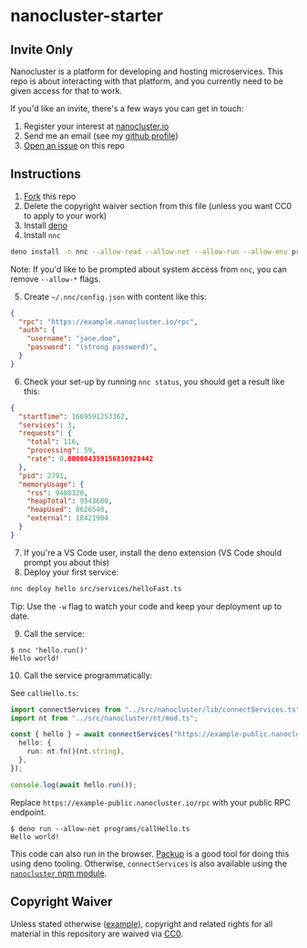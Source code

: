 # nanocluster-starter

## Invite Only

Nanocluster is a platform for developing and hosting microservices. This repo is about interacting with that platform, and you currently need to be given access for that to work.

If you'd like an invite, there's a few ways you can get in touch:
1. Register your interest at [nanocluster.io](https://nanocluster.io)
2. Send me an email (see my [github profile](https://github.com/voltrevo))
3. [Open an issue](https://github.com/voltrevo/nanocluster-starter/issues/new) on this repo

## Instructions

1. [Fork](https://github.com/voltrevo/nanocluster-starter/fork) this repo
2. Delete the copyright waiver section from this file (unless you want CC0 to apply to your work)
3. Install [deno](https://deno.land)
4. Install `nnc`

```sh
deno install -n nnc --allow-read --allow-net --allow-run --allow-env programs/cli.ts
```

Note: If you'd like to be prompted about system access from `nnc`, you can remove `--allow-*` flags.

5. Create `~/.nnc/config.json` with content like this:

```json
{
  "rpc": "https://example.nanocluster.io/rpc",
  "auth": {
    "username": "jane.doe",
    "password": "(strong password)",
  }
}
```

6. Check your set-up by running `nnc status`, you should get a result like this:

```json
{
  "startTime": 1669591253362,
  "services": 3,
  "requests": {
    "total": 116,
    "processing": 59,
    "rate": 0.000004359156830928442
  },
  "pid": 2791,
  "memoryUsage": {
    "rss": 9400320,
    "heapTotal": 9543680,
    "heapUsed": 8626540,
    "external": 18421904
  }
}
```

7. If you're a VS Code user, install the deno extension (VS Code should prompt you about this)
8. Deploy your first service:

```sh
nnc deploy hello src/services/helloFast.ts
```

Tip: Use the `-w` flag to watch your code and keep your deployment up to date.

9. Call the service:

```
$ nnc 'hello.run()'
Hello world!
```

10. Call the service programmatically:

See `callHello.ts`:

```ts
import connectServices from "../src/nanocluster/lib/connectServices.ts";
import nt from "../src/nanocluster/nt/mod.ts";

const { hello } = await connectServices("https://example-public.nanocluster.io/rpc", {
  hello: {
    run: nt.fn()(nt.string),
  },
});

console.log(await hello.run());
```

Replace `https://example-public.nanocluster.io/rpc` with your public RPC endpoint.

```
$ deno run --allow-net programs/callHello.ts
Hello world!
```

This code can also run in the browser. [Packup](https://deno.land/x/packup@v0.2.2) is a good tool for doing this using deno tooling. Otherwise, `connectServices` is also available using the [`nanocluster` npm module](https://www.npmjs.com/package/nanocluster).

## Copyright Waiver

Unless stated otherwise ([example](./src/nanocluster/common/basex.ts)), copyright and related rights for all material in this repository are waived via [CC0](https://creativecommons.org/publicdomain/zero/1.0/).

